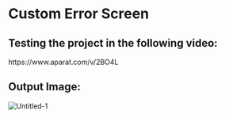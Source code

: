 # Custom Error Screen 

<h2>Testing the project in the following video:</h2>
https://www.aparat.com/v/2BO4L

<h2>Output Image:</h2>


![Untitled-1](https://github.com/SeyyedAmirNimaGhaebi/custom_error_screen/assets/124828880/c4e014b7-915e-47fe-a814-0a19eb30a3b2)

